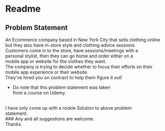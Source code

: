 # Readme 

## Problem Statement <br>
An Ecommerce company based in New York City that sells clothing online <br>but they also have in-store style and clothing advice sessions. <br>Customers come in to the store, have sessions/meetings with a <br>personal stylist, then they can go home and order either on a 
<br>mobile app or website for the clothes they want.
<br>
The company is trying to decide whether to focus their efforts on their <br>mobile app experience or their website.<br>
They've hired you on contract to help them figure it out!

<ul>
    <li>
        Do note that this problem statement was taken <br>
        from a course on Udemy.
    </li>
</ul>
<br>
I have only come up with a rookie Solution to above problem <br> statement.<br>
### Any and all suggestions are welcome.
<br>Thanks.<br>
